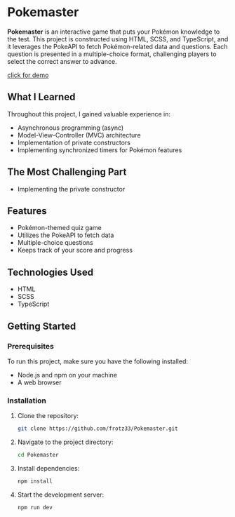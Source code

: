 # Pokemaster

**Pokemaster** is an interactive game that puts your Pokémon knowledge to the test. This project is constructed using HTML, SCSS, and TypeScript, and it leverages the PokeAPI to fetch Pokémon-related data and questions. Each question is presented in a multiple-choice format, challenging players to select the correct answer to advance.

[click for demo](https://frotz33.github.io/Pokemaster/)

## What I Learned

Throughout this project, I gained valuable experience in:

- Asynchronous programming (async)
- Model-View-Controller (MVC) architecture
- Implementation of private constructors
- Implementing synchronized timers for Pokémon features

## The Most Challenging Part

- Implementing the private constructor

## Features

- Pokémon-themed quiz game
- Utilizes the PokeAPI to fetch data
- Multiple-choice questions
- Keeps track of your score and progress

## Technologies Used

- HTML
- SCSS
- TypeScript

## Getting Started

### Prerequisites

To run this project, make sure you have the following installed:

- Node.js and npm on your machine
- A web browser

### Installation

1. Clone the repository:

   ```bash
   git clone https://github.com/frotz33/Pokemaster.git
   ```
2. Navigate to the project directory:

   ```sh
   cd Pokemaster
   ```
3. Install dependencies:

   ```sh
   npm install
   ```
   
4. Start the development server:

   ```sh
   npm run dev
   ```
